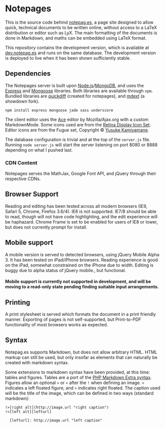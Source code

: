 # Notepages

This is the source code behind [notepag.es][0], a page site designed to allow quick, technical documents to be written online, without access to a LaTeX distribution or editor such as LyX. The main formatting of the documents is done in Markdown, and maths can be embedded using LaTeX format.

This repository contains the development version, which is available at [dev.notepag.es][dev] and runs on the same database. The development version is deployed to live when it has been shown sufficiently stable.

  [0]: http://notepag.es/introduction
  [dev]: http://dev.notepag.es/introduction

## Dependencies

The Notepages server is built upon [Node.js][1]/[MongoDB][2], and uses the [Express][3] and [Mongoose][4] libraries. Both libraries are available through `npm`. Bundled libraries are [quickdiff][5] (created for notepages), and [mdext][7] (a showdown fork).

    npm install express mongoose jade sass underscore
    
The client editor uses the [Ace][8] editor by Mozilla/Ajax.org with a custom MarkdownMode. Some icons used are from the [Retina Display Icon Set](http://blog.twg.ca/2010/11/retina-display-icon-set/). Editor icons are from the Fugue set, Copyright © [Yusuke Kamiyamane](http://p.yusukekamiyamane.com/).

The database configuration is trivial and at the top of the `server.js` file. Running `node server.js` will start the server listening on port 8080 or 8888 depending on what I pushed last.

  [1]: http://nodejs.org
  [2]: http://www.mongodb.org/
  [3]: https://github.com/visionmedia/express
  [4]: https://github.com/LearnBoost/mongoose
  [5]: https://github.com/c-spencer/quickdiff
  [7]: https://github.com/fivesixty/mdext
  [8]: https://github.com/ajaxorg/ace

### CDN Content

Notepages serves the MathJax, Google Font API, and jQuery through their respective CDNs.

## Browser Support

Reading and editing has been tested across all modern browsers (IE9, Safari 5, Chrome, Firefox 3.6/4). IE6 is not supported. IE7/8 should be able to read, though will not have code highlighting, and the edit experience will be haphazard. Chrome Frame is set to be enabled for users of IE8 or lower, but does not currently prompt for install.

## Mobile support

A mobile version is served to detected browsers, using jQuery Mobile Alpha 3. It has been tested on iPad/iPhone browsers. Reading experience is good on the iPad, somewhat constrained on the iPhone due to width. Editing is buggy due to alpha status of jQuery mobile., but functional.

#### Mobile support is currently not supported in development, and will be moving to a read-only state pending finding suitable input arrangements.

## Printing

A print stylesheet is served which formats the document in a print friendly manner. Exporting of pages is not self-supported, but Print-to-PDF functionality of most browsers works as expected.

## Syntax

Notepag.es supports Markdown, but does not allow arbitrary HTML. HTML markup can still be used, but only insofar as elements that can naturally be created with markdown syntax.

Some extensions to markdown syntax have been provided, at this time: tables and figures. Tables are a port of the [PHP Markdown Extra syntax][mdextra]. Figures allow an optional `>` or `<` after the `!` when defining an image. `<` indicates a left floated figure, and `>` indicates right floated. The caption used will be the title of the image, which can be defined in two ways (standard markdown):

    !>[right alt](http://image.url "right caption")
    !<[left alt][lefturl]
    
      [lefturl]: http://image.url "left caption"
      
  [mdextra]: http://michelf.com/projects/php-markdown/extra/#table